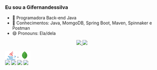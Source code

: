 ### Eu sou a Gifernandessilva

- 🔭 Programadora Back-end Java
- 🌱 Conhecimentos: Java, MomgoDB, Spring Boot, Maven, Spinnaker e Postman
- 😄 Pronouns: Ela/dela

<div align="center">
  <a href="https://github.com/Gifernandessilva">
  <img height="180em" src="https://github-readme-stats.vercel.app/api?username=Gifernandessilva&show_icons=true&theme=dark&include_all_commits=true&count_private=true"/>
  <img height="180em" src="https://github-readme-stats.vercel.app/api/top-langs/?username=Gifernandessilva&layout=compact&langs_count=7&theme=dark"/>
</div>
  
  <div style="display: inline_block"><br> 
  <img align="center" alt="Rafa-React" height="30" width="40" src="https://raw.githubusercontent.com/devicons/devicon/master/icons/java/java-original.svg">
  <img align="center" alt="Rafa-React" height="30" width="40" src="https://raw.githubusercontent.com/devicons/devicon/master/icons/mongodb/mongodb-original.svg">  
</div>
  
    
  
<div>
  <a href="https://www.instagram.com/gifernandessilva/" target="_blank"><img src="https://img.shields.io/badge/-Instagram-%23E4405F?style=for-the-badge&logo=instagram&logoColor=white" target="_blank"></a>
 <a href="https://discord.gg/Gih#7328" target="_blank"><img src="https://img.shields.io/badge/Discord-7289DA?style=for-the-badge&logo=discord&logoColor=white" target="_blank"></a> 
  <a href = "mailto:gifernandessilva1234097@gmail.com"><img src="https://img.shields.io/badge/-Gmail-%23333?style=for-the-badge&logo=gmail&logoColor=white" target="_blank"></a>
  <a href="https://www.linkedin.com/in/giovanna-fernandes-da-silva-3080b91b8/" target="_blank"><img src="https://img.shields.io/badge/-LinkedIn-%230077B5?style=for-the-badge&logo=linkedin&logoColor=white" target="_blank"></a>   
<div/>
